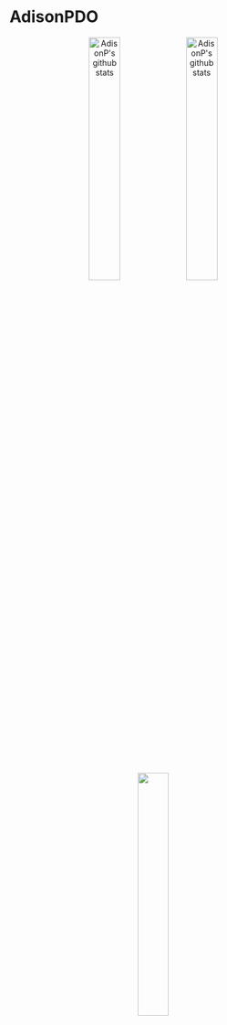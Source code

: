 # AdisonPDO
<div align="center">
 <img width="33%" src="https://github-readme-stats.vercel.app/api?username=AdisonP&show_icons=true&theme=algolia&langs_count=8" alt="AdisonP's github stats" />
 <img width="33%" src="https://github-readme-stats.vercel.app/api/top-langs/?username=AdisonP&show_icons=true&layout=compact&theme=algolia" alt="AdisonP's github stats" />
 <img width="33%" src="https://github-readme-streak-stats.herokuapp.com/?user=AdisonP" />
</div>